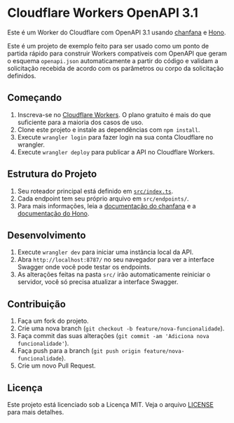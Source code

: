 # Cloudflare Workers OpenAPI 3.1

Este é um Worker do Cloudflare com OpenAPI 3.1 usando [chanfana](https://github.com/cloudflare/chanfana) e [Hono](https://github.com/honojs/hono).

Este é um projeto de exemplo feito para ser usado como um ponto de partida rápido para construir Workers compatíveis com OpenAPI que geram o esquema `openapi.json` automaticamente a partir do código e validam a solicitação recebida de acordo com os parâmetros ou corpo da solicitação definidos.

## Começando

1. Inscreva-se no [Cloudflare Workers](https://workers.dev). O plano gratuito é mais do que suficiente para a maioria dos casos de uso.
2. Clone este projeto e instale as dependências com `npm install`.
3. Execute `wrangler login` para fazer login na sua conta Cloudflare no wrangler.
4. Execute `wrangler deploy` para publicar a API no Cloudflare Workers.

## Estrutura do Projeto

1. Seu roteador principal está definido em [`src/index.ts`](src/index.ts).
2. Cada endpoint tem seu próprio arquivo em `src/endpoints/`.
3. Para mais informações, leia a [documentação do chanfana](https://chanfana.pages.dev/) e a [documentação do Hono](https://hono.dev/docs).

## Desenvolvimento

1. Execute `wrangler dev` para iniciar uma instância local da API.
2. Abra `http://localhost:8787/` no seu navegador para ver a interface Swagger onde você pode testar os endpoints.
3. As alterações feitas na pasta `src/` irão automaticamente reiniciar o servidor, você só precisa atualizar a interface Swagger.

## Contribuição

1. Faça um fork do projeto.
2. Crie uma nova branch (`git checkout -b feature/nova-funcionalidade`).
3. Faça commit das suas alterações (`git commit -am 'Adiciona nova funcionalidade'`).
4. Faça push para a branch (`git push origin feature/nova-funcionalidade`).
5. Crie um novo Pull Request.

## Licença

Este projeto está licenciado sob a Licença MIT. Veja o arquivo [LICENSE](LICENSE) para mais detalhes.
